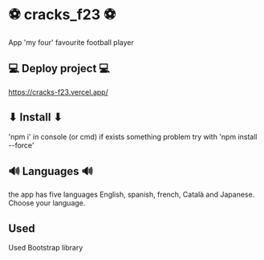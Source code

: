 
# ⚽ cracks_f23 ⚽
App 'my four' favourite football player

## 💻 Deploy project 💻
https://cracks-f23.vercel.app/

## ⬇ Install ⬇
'npm i' in console (or cmd) if exists something problem try with 'npm install --force'

## 🔊 Languages 🔊
the app has five languages English, spanish, french, Català and Japanese. Choose your language.

## Used
Used Bootstrap library
